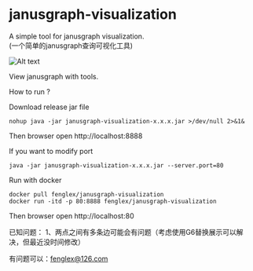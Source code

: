 # janusgraph-visualization
A simple tool for janusgraph visualization.  
(一个简单的janusgraph查询可视化工具)

![Alt text](img/0-2.jpg)

View janusgraph with tools.

How to run ?

Download release jar file
```$xslt
nohup java -jar janusgraph-visualization-x.x.x.jar >/dev/null 2>&1&
```

Then browser open http://localhost:8888

If you want to modify port
```$xslt
java -jar janusgraph-visualization-x.x.x.jar --server.port=80
```
Run with docker 
```aidl
docker pull fenglex/janusgraph-visualization
docker run -itd -p 80:8888 fenglex/janusgraph-visualization
```
Then browser open http://localhost:80

已知问题：
1、两点之间有多条边可能会有问题（考虑使用G6替换展示可以解决，但最近没时间修改）

有问题可以：fenglex@126.com
